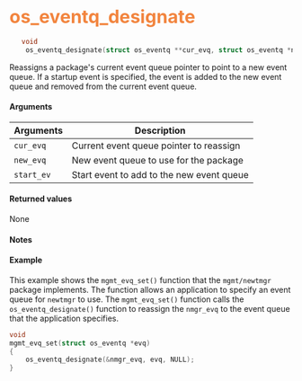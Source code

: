 ## <font color="F2853F" style="font-size:24pt"> os_eventq_designate</font>

```c
   void
    os_eventq_designate(struct os_eventq **cur_evq, struct os_eventq *new_evq,  struct os_event *start_ev)
```
 
Reassigns a package's current event queue pointer to point to a new event queue. If a startup event 
is specified, the event is added to the new event queue and removed from the current event queue.


#### Arguments

| Arguments | Description |
|-----------|-------------|
| `cur_evq`|  Current event queue pointer to reassign |
| `new_evq` | New event queue to use for the package |
| `start_ev` | Start event to add to the new event queue |

#### Returned values

None

#### Notes


#### Example

<Add text to set up the context for the example here>

This example shows the `mgmt_evq_set()` function that the `mgmt/newtmgr` package implements. The function
allows an application to specify an event queue for `newtmgr` to use. The `mgmt_evq_set()` function calls the `os_eventq_designate()` function to reassign the `nmgr_evq` to the event queue that the application specifies. 


```c
void
mgmt_evq_set(struct os_eventq *evq)
{
    os_eventq_designate(&nmgr_evq, evq, NULL);
}


```

